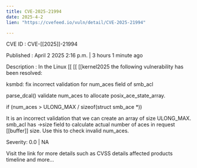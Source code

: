```yaml
---
title: CVE-2025-21994
date: 2025-4-2
lien: "https://cvefeed.io/vuln/detail/CVE-2025-21994"

---
```


CVE ID : CVE-[[2025]]-21994

Published :  April 2
2025
2:16 p.m. | 3 hours
1 minute ago

Description : In the Linux  [[ [[ [[kernel2025
the following vulnerability has been resolved:

ksmbd: fix incorrect validation for num_aces field of smb_acl

parse_dcal() validate num_aces to allocate posix_ace_state_array.

if (num_aces > ULONG_MAX / sizeof(struct smb_ace *))

It is an incorrect validation that we can create an array of size ULONG_MAX.
smb_acl has ->size field to calculate actual number of aces in request  [[buffer]]
size. Use this to check invalid num_aces.

Severity: 0.0 | NA

Visit the link for more details
such as CVSS details
affected products
timeline
and more...

